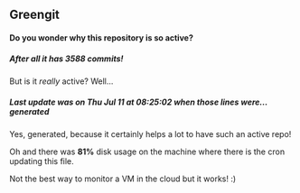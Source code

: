 ## Greengit

#### Do you wonder why this repository is so active?

##### After all it has 3588 commits!

But is it *really* active? Well...

##### Last update was on Thu Jul 11 at 08:25:02 when those lines were... generated

Yes, generated, because it certainly helps a lot to have such an active repo!

Oh and there was **81%** disk usage on the machine
where there is the cron updating this file.

Not the best way to monitor a VM in the cloud but it works! :)

